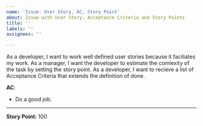 ```yaml
---
name: 'Issue: User Story, AC, Story Point'
about: Issue with User Story, Acceptance Criteria and Story Points
title: ''
labels: ''
assignees: ''

---
```


As a developer, I want to work well defined user stories because it faciliates my work. 
As a manager, I want the developer to estimate the comlexity of the task by setting the story point. 
As a developer, I want to recieve a list of Acceptance Criteria that extends the definition of done. 

__AC__:
 - Do a good job. 
---

__Story Point:__ 100
